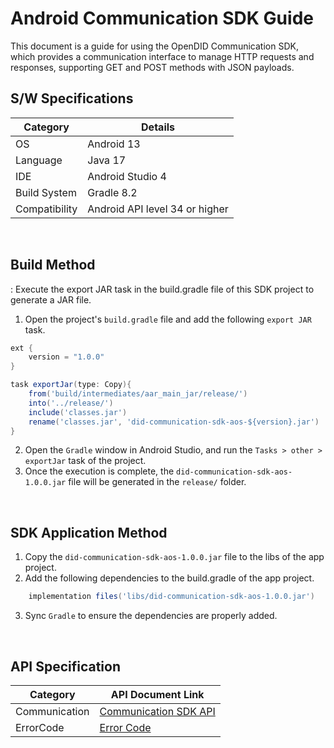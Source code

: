 # Android Communication SDK Guide
This document is a guide for using the OpenDID Communication SDK, which provides a communication interface to manage HTTP requests and responses, supporting GET and POST methods with JSON payloads.


## S/W Specifications
| Category | Details                |
|------|----------------------------|
| OS  | Android 13|
| Language  | Java 17|
| IDE  | Android Studio 4|
| Build System  | Gradle 8.2 |
| Compatibility | Android API level 34 or higher  |

<br>


## Build Method
: Execute the export JAR task in the build.gradle file of this SDK project to generate a JAR file.
1. Open the project's `build.gradle` file and add the following `export JAR` task.
```groovy
ext {
    version = "1.0.0"
}

task exportJar(type: Copy){
    from('build/intermediates/aar_main_jar/release/')
    into('../release/')
    include('classes.jar')
    rename('classes.jar', 'did-communication-sdk-aos-${version}.jar')
}
```
2. Open the `Gradle` window in Android Studio, and run the `Tasks > other > exportJar` task of the project.
3. Once the execution is complete, the `did-communication-sdk-aos-1.0.0.jar` file will be generated in the `release/` folder.

<br>

## SDK Application Method
1. Copy the `did-communication-sdk-aos-1.0.0.jar` file to the libs of the app project.
2. Add the following dependencies to the build.gradle of the app project.

```groovy
    implementation files('libs/did-communication-sdk-aos-1.0.0.jar')
```
3. Sync `Gradle` to ensure the dependencies are properly added.

<br>

## API Specification
| Category | API Document Link |
|------|----------------------------|
| Communication  | [Communication SDK API](../../../docs/api/did-communication-sdk-aos/Communication.md) |
| ErrorCode      | [Error Code](../../../docs/api/did-communication-sdk-aos/CommunicationError.md) |